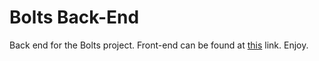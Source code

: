 # Bolts Back-End
Back end for the Bolts project. Front-end can be found at <a href="https://github.com/jscheiber22/bolts-frontend">this</a> link. Enjoy.
